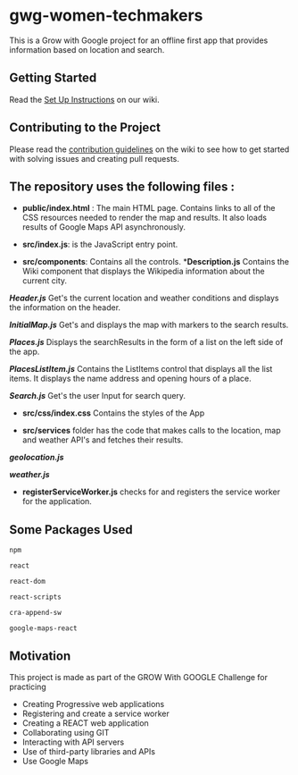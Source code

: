 # gwg-women-techmakers
This is a Grow with Google project for an offline first app that provides information based on location and search.

## Getting Started
Read the [Set Up Instructions](https://github.com/gwg-women/gwg-women-techmakers/wiki/Set-Up-Instructions) on our wiki.

## Contributing to the Project
Please read the [contribution guidelines](https://github.com/gwg-women/gwg-women-techmakers/wiki/Contribution-Guidelines) on the wiki to see how to get started with solving issues and creating pull requests.


## The repository uses the following files :

* **public/index.html** : The main HTML page. Contains links to all of the CSS resources needed to render the map and results. It also loads results of  Google Maps API asynchronously.

* **src/index.js**: is the JavaScript entry point.

* **src/components**: Contains all the controls.
***Description.js**
Contains the Wiki component that displays the Wikipedia information about the current city.

***Header.js***
Get's the current location and weather conditions and displays the information on the header.

***InitialMap.js***
Get's and displays the map with markers to the search results.

***Places.js***
Displays the searchResults in the form of a list on the left side of the app.

***PlacesListItem.js***
Contains the ListItems control that displays all the list items. It displays the name address and opening hours of a place.

***Search.js***
Get's the user Input for search query.

* **src/css/index.css**
Contains the styles of the App

* **src/services** folder has the code that makes calls to the location, map and weather API's and fetches their results.

***geolocation.js***

***weather.js***

* **registerServiceWorker.js** checks for and registers the service worker for the application.

## Some Packages Used ##
    npm

    react

    react-dom

    react-scripts

    cra-append-sw

    google-maps-react


## Motivation

This project is made as part of the GROW With GOOGLE Challenge for practicing
* Creating Progressive web applications
* Registering and create a service worker
* Creating a REACT web application
* Collaborating using GIT
* Interacting with API servers
* Use of third-party libraries and APIs
* Use Google Maps
